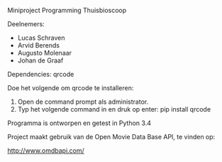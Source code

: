 Miniproject Programming Thuisbioscoop


Deelnemers:
* Lucas Schraven
* Arvid Berends
* Augusto Molenaar
* Johan de Graaf



Dependencies: qrcode

Doe het volgende om qrcode te installeren:

1. Open de command prompt als administrator.
2. Typ het volgende command in en druk op enter: pip install qrcode

Programma is ontworpen en getest in Python 3.4

Project maakt gebruik van de Open Movie Data Base API, te vinden op:

http://www.omdbapi.com/


